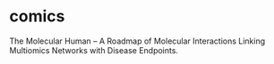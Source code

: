 # comics
The Molecular Human – A Roadmap of Molecular Interactions Linking Multiomics Networks with Disease Endpoints.
